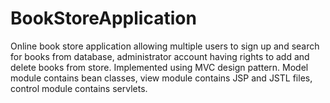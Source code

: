 # BookStoreApplication
Online book store application allowing multiple users to sign up and search for books from database, administrator account having rights to add and delete books from store. Implemented using MVC design pattern. Model module contains bean classes, view module contains JSP and JSTL files, control module contains servlets.
